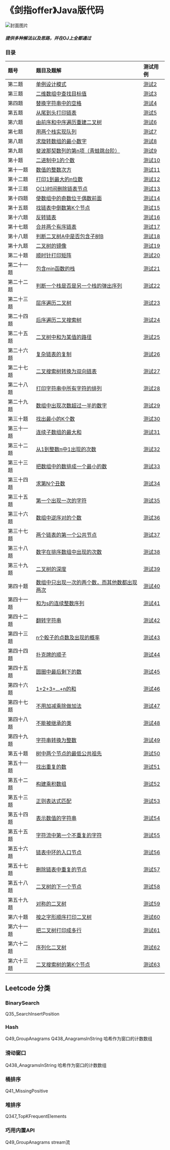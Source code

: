 # 《剑指offer》Java版代码
![封面图片](https://img-blog.csdnimg.cn/201906290844352.png?x-oss-process=image/watermark,type_ZmFuZ3poZW5naGVpdGk,shadow_10,text_aHR0cHM6Ly9ibG9nLmNzZG4ubmV0L2JhaXllX3hpbmc=,size_16,color_FFFFFF,t_70)

##### 提供多种解法以及思路，并在OJ上全都通过


### 目录

|题号|题目及题解|测试用例|
|:-----|:----|:----|
|第二题|[单例设计模式](https://github.com/GaoLeiQin/SwordOffer/blob/master/src/main/java/com/so/SingletonPattern2.java)|[测试2](https://github.com/GaoLeiQin/SwordOffer/blob/master/src/test/java/com/so/Test2.java)|
|第三题|[二维数组中查找目标值](https://github.com/GaoLeiQin/SwordOffer/blob/master/src/main/java/com/so/FindNumber3.java)|[测试3](https://github.com/GaoLeiQin/SwordOffer/blob/master/src/test/java/com/so/Test3.java)|
|第四题|[替换字符串中的空格](https://github.com/GaoLeiQin/SwordOffer/blob/master/src/main/java/com/so/ReplaceBlank4.java)|[测试4](https://github.com/GaoLeiQin/SwordOffer/blob/master/src/test/java/com/so/Test4.java)|
|第五题|[从尾到头打印链表](https://github.com/GaoLeiQin/SwordOffer/blob/master/src/main/java/com/so/PrintListReversing5.java)|[测试5](https://github.com/GaoLeiQin/SwordOffer/blob/master/src/test/java/com/so/Test5.java)|
|第六题|[由前序和中序遍历重建二叉树](https://github.com/GaoLeiQin/SwordOffer/blob/master/src/main/java/com/so/BinaryTreeSearch6.java)|[测试6](https://github.com/GaoLeiQin/SwordOffer/blob/master/src/test/java/com/so/Test6.java)|
|第七题|[用两个栈实现队列](https://github.com/GaoLeiQin/SwordOffer/blob/master/src/main/java/com/so/DoubleSQueue7.java)|[测试7](https://github.com/GaoLeiQin/SwordOffer/blob/master/src/test/java/com/so/Test7.java)|
|第八题|[求旋转数组的最小数字](https://github.com/GaoLeiQin/SwordOffer/blob/master/src/main/java/com/so/MinNumber8.java)|[测试8](https://github.com/GaoLeiQin/SwordOffer/blob/master/src/test/java/com/so/Test8.java)|
|第九题|[斐波那契数列的第n项（青蛙跳台阶）](https://github.com/GaoLeiQin/SwordOffer/blob/master/src/main/java/com/so/Fibonacci9.java)|[测试9](https://github.com/GaoLeiQin/SwordOffer/blob/master/src/test/java/com/so/Test9.java)|
|第十题|[二进制中1的个数](https://github.com/GaoLeiQin/SwordOffer/blob/master/src/main/java/com/so/NumberOfBin10.java)|[测试10](https://github.com/GaoLeiQin/SwordOffer/blob/master/src/test/java/com/so/Test10.java)|
|第十一题|[数值的整数次方](https://github.com/GaoLeiQin/SwordOffer/blob/master/src/main/java/com/so/Power11.java)|[测试11](https://github.com/GaoLeiQin/SwordOffer/blob/master/src/test/java/com/so/Test11.java)|
|第十二题|[打印1到最大的n位数](https://github.com/GaoLeiQin/SwordOffer/blob/master/src/main/java/com/so/PrintToMaxOfNDigits12.java)|[测试12](https://github.com/GaoLeiQin/SwordOffer/blob/master/src/test/java/com/so/Test12.java)|
|第十三题|[O(1)时间删除链表节点](https://github.com/GaoLeiQin/SwordOffer/blob/master/src/main/java/com/so/DeleteNode13.java)|[测试13](https://github.com/GaoLeiQin/SwordOffer/blob/master/src/test/java/com/so/Test13.java)|
|第十四题|[使数组中的奇数位于偶数前面](https://github.com/GaoLeiQin/SwordOffer/blob/master/src/main/java/com/so/OddEvenNumber14.java)|[测试14](https://github.com/GaoLeiQin/SwordOffer/blob/master/src/test/java/com/so/Test14.java)|
|第十五题|[找链表中倒数第K个节点](https://github.com/GaoLeiQin/SwordOffer/blob/master/src/main/java/com/so/FindKthToTail15.java)|[测试15](https://github.com/GaoLeiQin/SwordOffer/blob/master/src/test/java/com/so/Test15.java)|
|第十六题|[反转链表](https://github.com/GaoLeiQin/SwordOffer/blob/master/src/main/java/com/so/ReverseList16.java)|[测试16](https://github.com/GaoLeiQin/SwordOffer/blob/master/src/test/java/com/so/Test16.java)|
|第十七题|[合并两个有序链表](https://github.com/GaoLeiQin/SwordOffer/blob/master/src/main/java/com/so/MergeLinked17.java)|[测试17](https://github.com/GaoLeiQin/SwordOffer/blob/master/src/test/java/com/so/Test17.java)|
|第十八题|[判断二叉树A中是否包含子树B](https://github.com/GaoLeiQin/SwordOffer/blob/master/src/main/java/com/so/DoesTreeHave18.java)|[测试18](https://github.com/GaoLeiQin/SwordOffer/blob/master/src/test/java/com/so/Test18.java)|
|第十九题|[二叉树的镜像](https://github.com/GaoLeiQin/SwordOffer/blob/master/src/main/java/com/so/MirrorRecursively19.java)|[测试19](https://github.com/GaoLeiQin/SwordOffer/blob/master/src/test/java/com/so/Test19.java)|
|第二十题|[顺时针打印矩阵](https://github.com/GaoLeiQin/SwordOffer/blob/master/src/main/java/com/so/PrintMatrixInCircle20.java)|[测试20](https://github.com/GaoLeiQin/SwordOffer/blob/master/src/test/java/com/so/Test20.java)|
|第二十一题|[包含min函数的栈](https://github.com/GaoLeiQin/SwordOffer/blob/master/src/main/java/com/so/StackWithMin21.java)|[测试21](https://github.com/GaoLeiQin/SwordOffer/blob/master/src/test/java/com/so/Test21.java)|
|第二十二题|[判断一个栈是否是另一个栈的弹出序列](https://github.com/GaoLeiQin/SwordOffer/blob/master/src/main/java/com/so/IsPopOrder22.java)|[测试22](https://github.com/GaoLeiQin/SwordOffer/blob/master/src/test/java/com/so/Test22.java)|
|第二十三题|[层序遍历二叉树](https://github.com/GaoLeiQin/SwordOffer/blob/master/src/main/java/com/so/PrintFromTopToBottom23.java)|[测试23](https://github.com/GaoLeiQin/SwordOffer/blob/master/src/test/java/com/so/Test23.java)|
|第二十四题|[后序遍历二叉搜索树](https://github.com/GaoLeiQin/SwordOffer/blob/master/src/main/java/com/so/VerifySequerceOfBST24.java)|[测试24](https://github.com/GaoLeiQin/SwordOffer/blob/master/src/test/java/com/so/Test24.java)|
|第二十五题|[二叉树中和为某值的路径](https://github.com/GaoLeiQin/SwordOffer/blob/master/src/main/java/com/so/FindPath25.java)|[测试25](https://github.com/GaoLeiQin/SwordOffer/blob/master/src/test/java/com/so/Test25.java)|
|第二十六题|[复杂链表的复制](https://github.com/GaoLeiQin/SwordOffer/blob/master/src/main/java/com/so/CloneCLinkedList26.java)|[测试26](https://github.com/GaoLeiQin/SwordOffer/blob/master/src/test/java/com/so/Test26.java)|
|第二十七题|[二叉搜索树转换为双向链表](https://github.com/GaoLeiQin/SwordOffer/blob/master/src/main/java/com/so/BinaryToLinked27.java)|[测试27](https://github.com/GaoLeiQin/SwordOffer/blob/master/src/test/java/com/so/Test27.java)|
|第二十八题|[打印字符串中所有字符的排列](https://github.com/GaoLeiQin/SwordOffer/blob/master/src/main/java/com/so/Permutation28.java)|[测试28](https://github.com/GaoLeiQin/SwordOffer/blob/master/src/test/java/com/so/Test28.java)|
|第二十九题|[数组中出现次数超过一半的数字](https://github.com/GaoLeiQin/SwordOffer/blob/master/src/main/java/com/so/MoreThanHalfNum29.java)|[测试29](https://github.com/GaoLeiQin/SwordOffer/blob/master/src/test/java/com/so/Test29.java)|
|第三十题|[找出最小的K个数](https://github.com/GaoLeiQin/SwordOffer/blob/master/src/main/java/com/so/GetLeastNumbers30.java)|[测试30](https://github.com/GaoLeiQin/SwordOffer/blob/master/src/test/java/com/so/Test30.java)|
|第三十一题|[连续子数组的最大和](https://github.com/GaoLeiQin/SwordOffer/blob/master/src/main/java/com/so/FindGreatestSum31.java)|[测试31](https://github.com/GaoLeiQin/SwordOffer/blob/master/src/test/java/com/so/Test31.java)|
|第三十二题|[从1到整数n中1出现的次数](https://github.com/GaoLeiQin/SwordOffer/blob/master/src/main/java/com/so/NumberOf1Bw32.java)|[测试32](https://github.com/GaoLeiQin/SwordOffer/blob/master/src/test/java/com/so/Test32.java)|
|第三十三题|[把数组中的数排成一个最小的数](https://github.com/GaoLeiQin/SwordOffer/blob/master/src/main/java/com/so/PrintMinNumber33.java)|[测试33](https://github.com/GaoLeiQin/SwordOffer/blob/master/src/test/java/com/so/Test33.java)|
|第三十四题|[求第N个丑数](https://github.com/GaoLeiQin/SwordOffer/blob/master/src/main/java/com/so/UglyNumber34.java)|[测试34](https://github.com/GaoLeiQin/SwordOffer/blob/master/src/test/java/com/so/Test34.java)|
|第三十五题|[第一个出现一次的字符](https://github.com/GaoLeiQin/SwordOffer/blob/master/src/main/java/com/so/FirstNotRepeating35.java)|[测试35](https://github.com/GaoLeiQin/SwordOffer/blob/master/src/test/java/com/so/Test35.java)|
|第三十六题|[数组中逆序对的个数](https://github.com/GaoLeiQin/SwordOffer/blob/master/src/main/java/com/so/InversePairs36.java)|[测试36](https://github.com/GaoLeiQin/SwordOffer/blob/master/src/test/java/com/so/Test36.java)|
|第三十七题|[两个链表的第一个公共节点](https://github.com/GaoLeiQin/SwordOffer/blob/master/src/main/java/com/so/FindFirstCommonNode37.java)|[测试37](https://github.com/GaoLeiQin/SwordOffer/blob/master/src/test/java/com/so/Test37.java)|
|第三十八题|[数字在排序数组中出现的次数](https://github.com/GaoLeiQin/SwordOffer/blob/master/src/main/java/com/so/GetNumberOfK38.java)|[测试38](https://github.com/GaoLeiQin/SwordOffer/blob/master/src/test/java/com/so/Test38.java)|
|第三十九题|[二叉树的深度](https://github.com/GaoLeiQin/SwordOffer/blob/master/src/main/java/com/so/TreePath39.java)|[测试39](https://github.com/GaoLeiQin/SwordOffer/blob/master/src/test/java/com/so/Test39.java)|
|第四十题|[数组中只出现一次的两个数，而其他数都出现两次](https://github.com/GaoLeiQin/SwordOffer/blob/master/src/main/java/com/so/FindNumAppearOnce40.java)|[测试40](https://github.com/GaoLeiQin/SwordOffer/blob/master/src/test/java/com/so/Test40.java)|
|第四十一题|[和为s的连续整数序列](https://github.com/GaoLeiQin/SwordOffer/blob/master/src/main/java/com/so/FindNumbersWithSum41.java)|[测试41](https://github.com/GaoLeiQin/SwordOffer/blob/master/src/test/java/com/so/Test41.java)|
|第四十二题|[翻转字符串](https://github.com/GaoLeiQin/SwordOffer/blob/master/src/main/java/com/so/ReverseSentence42.java)|[测试42](https://github.com/GaoLeiQin/SwordOffer/blob/master/src/test/java/com/so/Test42.java)|
|第四十三题|[n个骰子的点数及出现的概率](https://github.com/GaoLeiQin/SwordOffer/blob/master/src/main/java/com/so/DicesProbability43.java)|[测试43](https://github.com/GaoLeiQin/SwordOffer/blob/master/src/test/java/com/so/Test43.java)|
|第四十四题|[扑克牌的顺子](https://github.com/GaoLeiQin/SwordOffer/blob/master/src/main/java/com/so/IsContinuous44.java)|[测试44](https://github.com/GaoLeiQin/SwordOffer/blob/master/src/test/java/com/so/Test44.java)|
|第四十五题|[圆圈中最后剩下的数](https://github.com/GaoLeiQin/SwordOffer/blob/master/src/main/java/com/so/LastRemaining45.java)|[测试45](https://github.com/GaoLeiQin/SwordOffer/blob/master/src/test/java/com/so/Test45.java)|
|第四十六题|[1+2+3+...+n的和](https://github.com/GaoLeiQin/SwordOffer/blob/master/src/main/java/com/so/Calculate46.java)|[测试46](https://github.com/GaoLeiQin/SwordOffer/blob/master/src/test/java/com/so/Test46.java)|
|第四十七题|[不用加减乘除做加法](https://github.com/GaoLeiQin/SwordOffer/blob/master/src/main/java/com/so/Add47.java)|[测试47](https://github.com/GaoLeiQin/SwordOffer/blob/master/src/test/java/com/so/Test47.java)|
|第四十八题|[不能被继承的类](https://github.com/GaoLeiQin/SwordOffer/blob/master/src/main/java/com/so/FinalClass48.java)|[测试48](https://github.com/GaoLeiQin/SwordOffer/blob/master/src/test/java/com/so/Test48.java)|
|第四十九题|[字符串转换为整数](https://github.com/GaoLeiQin/SwordOffer/blob/master/src/main/java/com/so/StrToInt49.java)|[测试49](https://github.com/GaoLeiQin/SwordOffer/blob/master/src/test/java/com/so/Test49.java)|
|第五十题|[树中两个节点的最低公共祖先](https://github.com/GaoLeiQin/SwordOffer/blob/master/src/main/java/com/so/MinCParent50.java)|[测试50](https://github.com/GaoLeiQin/SwordOffer/blob/master/src/test/java/com/so/Test50.java)|
|第五十一题|[找出重复的数](https://github.com/GaoLeiQin/SwordOffer/blob/master/src/main/java/com/so/Duplicate51.java)|[测试51](https://github.com/GaoLeiQin/SwordOffer/blob/master/src/test/java/com/so/Test51.java)|
|第五十二题|[构建乘积数组](https://github.com/GaoLeiQin/SwordOffer/blob/master/src/main/java/com/so/MultiplyArray52.java)|[测试52](https://github.com/GaoLeiQin/SwordOffer/blob/master/src/test/java/com/so/Test52.java)|
|第五十三题|[正则表达式匹配](https://github.com/GaoLeiQin/SwordOffer/blob/master/src/main/java/com/so/RegularMatch53.java)|[测试53](https://github.com/GaoLeiQin/SwordOffer/blob/master/src/test/java/com/so/Test53.java)|
|第五十四题|[表示数值的字符串](https://github.com/GaoLeiQin/SwordOffer/blob/master/src/main/java/com/so/IsNumber54.java)|[测试54](https://github.com/GaoLeiQin/SwordOffer/blob/master/src/test/java/com/so/Test54.java)|
|第五十五题|[字符流中第一个不重复的字符](https://github.com/GaoLeiQin/SwordOffer/blob/master/src/main/java/com/so/FirstAppearingOnce55.java)|[测试55](https://github.com/GaoLeiQin/SwordOffer/blob/master/src/test/java/com/so/Test55.java)|
|第五十六题|[链表中环的入口节点](https://github.com/GaoLeiQin/SwordOffer/blob/master/src/main/java/com/so/EnterLoop56.java)|[测试56](https://github.com/GaoLeiQin/SwordOffer/blob/master/src/test/java/com/so/Test56.java)|
|第五十七题|[删除链表中重复的节点](https://github.com/GaoLeiQin/SwordOffer/blob/master/src/main/java/com/so/DeleteDuplication57.java)|[测试57](https://github.com/GaoLeiQin/SwordOffer/blob/master/src/test/java/com/so/Test57.java)|
|第五十八题|[二叉树的下一个节点](https://github.com/GaoLeiQin/SwordOffer/blob/master/src/main/java/com/so/NextTreeNode58.java)|[测试58](https://github.com/GaoLeiQin/SwordOffer/blob/master/src/test/java/com/so/Test58.java)|
|第五十九题|[对称的二叉树](https://github.com/GaoLeiQin/SwordOffer/blob/master/src/main/java/com/so/IsSymmetrical59.java)|[测试59](https://github.com/GaoLeiQin/SwordOffer/blob/master/src/test/java/com/so/Test59.java)|
|第六十题|[按之字形顺序打印二叉树](https://github.com/GaoLeiQin/SwordOffer/blob/master/src/main/java/com/so/ZTreePrint60.java)|[测试60](https://github.com/GaoLeiQin/SwordOffer/blob/master/src/test/java/com/so/Test60.java)|
|第六十一题|[把二叉树打印成多行](https://github.com/GaoLeiQin/SwordOffer/blob/master/src/main/java/com/so/LevelPrintTree61.java)|[测试61](https://github.com/GaoLeiQin/SwordOffer/blob/master/src/test/java/com/so/Test61.java)|
|第六十二题|[序列化二叉树](https://github.com/GaoLeiQin/SwordOffer/blob/master/src/main/java/com/so/Serializer62.java)|[测试62](https://github.com/GaoLeiQin/SwordOffer/blob/master/src/test/java/com/so/Test62.java)|
|第六十三题|[二叉搜索树的第K个节点](https://github.com/GaoLeiQin/SwordOffer/blob/master/src/main/java/com/so/KthNode63.java)|[测试63](https://github.com/GaoLeiQin/SwordOffer/blob/master/src/test/java/com/so/Test63.java)|


## Leetcode 分类

### BinarySearch
Q35_SearchInsertPosition

### Hash
Q49_GroupAnagrams
Q438_AnagramsInString 哈希作为窗口的计数数组

### 滑动窗口
Q438_AnagramsInString 哈希作为窗口的计数数组

### 桶排序
Q41_MissingPositive
### 堆排序
Q347_TopKFrequentElements


### 巧用内置API
Q49_GroupAnagrams stream流